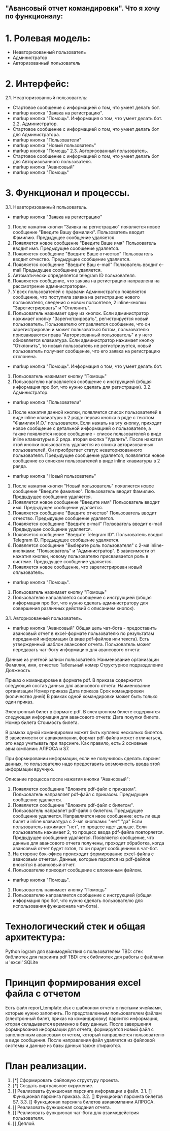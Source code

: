 ## "Авансовый отчет командировки". Что я хочу по функционалу:

# 1. Ролевая модель:
- Неавторизованный пользователь
- Администратор
- Авторизованный пользователь

# 2. Интерфейс:
2.1. Неавторизованный пользователь:
- Стартовое сообщение с информацией о том, что умеет делать бот.
- markup кнопка "Заявка на регистрацию". 
- markup кнопка "Помощь". Информация о том, что умеет делать бот.
2.2. Администратор.
- Стартовое сообщение с информацией о том, что умеет делать бот для Администратора.
- markup кнопка "Пользователи"
- markup кнопка "Новый пользователь"
- markup кнопка "Помощь"
2.3. Авторизованный пользователь.
- Стартовое сообщение с информацией о том, что умеет делать бот для Авторизованного пользователя.
- markup кнопка "Авансовый"
- markup кнопка "Помощь"

# 3. Функционал и процессы.
3.1. Неавторизованный пользователь.
- markup кнопка "Заявка на регистрацию"
1) После нажатия кнопки "Заявка на регистрацию" появляется новое сообщение "Введите Вашу фамилию".
Пользователь вводит Фамилию.
Предыдущее сообщение удаляется.
2) Появляется новое сообщение "Введите Ваше имя"
Пользователь вводит имя.
Предыдущее сообщение удаляется.
3) Появляется сообщение "Введите Ваше отчество"
Пользователь вводит отчество.
Предыдущее сообщение удаляется.
4) Появляется сообщение "Введите Ваш e-mail"
Ползователь вводит e-mail
Предыдущее сообщение удаляется.
5) Автоматически определяется telegram ID пользователя.
6) Появляется сообщение, что заявка на регистрацию направлена на рассмотрение администраторам.
7) У всех пользователей с правами Администратор появляется сообщение, что поступила заявка на регистрацию нового ползьователя, сведения о новом ползовтеле, 2 inline-кнопки "Зарегистрировать" и "Отклонить".
8) Пользователь нажимает одну из кнопок.
Если администратор нажимает кнопку "Зарегистрировать", регистрируется новый пользователь. Пользователю отправляется сообщение, что он зарегистрирован и может пользоваться ботом, пользователю присваиваются права "Авторизованный пользователь" и у него обновляется клавиатура.
Если администратор нажимает кнопку "Отклонить", то новый пользователь не регистрируется, новый пользователь получает сообщение, что его заявка на регистрацию отклонена.
- markup кнопка "Помощь". Информация о том, что умеет делать бот.
1) Пользователь нажимает кнопку "Помощь"
2) Пользователю направляется сообщение с инструкцией (общая информация про бот, что нужно сделать для регистрации).
3.2. Администратор.

- markup кнопка "Пользователи"
1) После нажатия данной кнопки, появляется список пользователей в виде inline клавиатуры в 2 ряда:
первая кнопка в ряде с текстом "Фамилия И.О." пользователя. Если нажать на эту кнопку, приходит новое сообщение с детальной информацией о пользователе, а также появляется новое сообщение -  список пользователей в виде inline клавиатуры в 2 ряда.
вторая кнопка "Удалить". После нажатия этой кнопки пользователь удаляется из списка авторизованных пользователей. Он приобретает статус неавторизованного пользователя. Предыдущее сообщение удаляется, появляется новое сообщение со списком пользователей в виде inline клавиатуры в 2 раяда.

- markup кнопка "Новый пользователь"
1) После нажатия кнопки "Новый пользователь" появляется новое сообщение "Введите фамилию".
Пользователь вводит Фамилию.
Предыдущее сообщение удаляется.
2) Появляется новое сообщение "Введите имя"
Пользователь вводит имя.
Предыдущее сообщение удаляется.
3) Появляется сообщение "Введите отчество"
Пользователь вводит отчество.
Предыдущее сообщение удаляется.
4) Появляется сообщение "Введите e-mail"
Ползователь вводит e-mail
Предыдущее сообщение удаляется.
5) Появляется сообщение "Введите Telegram ID".
Пользователь вводит Telegram ID.
Предыдущее сообщение удаляется.
6) Появляется сообщение "Выберите роль пользователя" с 2-мя inline-кнопками: "Пользователь" и "Администратор". В зависимости от нажатия кнопки, новому пользователю присваивается роль в системе.
Предыдущее сообщение удаляется.
7) Появляется новое сообщение, что зарегистрирован новый опльзователь.

- markup кнопка "Помощь". 
1) Пользователь нажимает кнопку "Помощь"
2) Пользователю направляется сообщение с инструкцией (общая информация про бот, что нужно сделать администратору для совершения различных действий с описанием кнопок).

3.1. Авторизованный пользователь.
- markup кнопка "Авансовый"
Общая цель чат-бота - предоставить авансовый отчет в excel-формате пользователю по результатам переданной информации (в виде pdf-файлов или текста). Есть утвержденный шаблон авансовог отчета.
Пользователь может передавать чат-боту информацию для авансового отчета:

Данные из учетной записи пользователя:
Наименование организации
Фамилия, имя, отчество
Табельный номер
Структурное подразделение
Должность

Приказ о командировке в формате pdf. В приказе содержится следующий состав данных для авансового отчета:
Наименование организации
Номер приказа
Дата приказа
Срок командировки (количество дней)
В рамках одной командировки может быть только один приказ.

Электронный билет в формате pdf. В электронном билете содержится следующая информация для авансового отчета:
Дата покупки билета.
Номер билета
Стоимость билета.

В рамках одной командировки может быть куплено несколько билетов. В зависимости от авиакомпании, формат pdf-файла может отличаться, это надо учитывать при парсинге. Как правило, есть 2 основные авиакомпании: АЛРОСА и S7.

При формировании информации, если не получилось сделать парсинг данных, то пользователю надо предоставить возможность ввода этой информации вручную.

Описание процесса после нажатия кнопки "Авансовый":
1) Появляется сообщение "Вложите pdf-файл с приказом".
Пользователь направляет pdf-файл с приказом.
Предыдущее сообщение удаляется.
2) Появляется сообщение "Вложите pdf-файл c билетом".
Пользователь направлет pdf-файл с билетом.
Предыдущее сообщение удаляется.
Направляется нвое сообщение: есть ли еще билет и inline клавиатура с 2-мя кнопками:
"нет"
"да"
Если пользователь нажимает "нет", то процесс идет дальше.
Если пользователь нажимает 2, то процесс ввода pdf-файла повторяется.
Предыдущее сообщение удаляется. Появляется сообщение, что данные для авансового отчета получены, проходит обработка, когда авансовый отчет будет готов, то он придет сообщением в чат-бот.
3) На стороне бэк-офиса происходит формирование excel-файла с авансовым отчетом. Данные, которые парсятся из pdf-файлов вносятся в авансовый отчет.
4) Пользователю приходит сообщение с вложенным файлом.

- markup кнопка "Помощь". 
1) Пользователь нажимает кнопку "Помощь"
2) Пользователю направляется сообщение с инструкцией (общая информация про бот, что нужно сделать пользователю для использования функционала чат-бота).

# Технологический стек и общая архитектура:
Python
iogram для взаимодействия с пользователем
TBD: стек библиотек для парсинга pdf
TBD: стек библиотек для работы с файлами и 'excel'
SQLite

# Принцип формирования excel файла с отчетом
Есть файл report_template.xlsx с шаблоном отчета с пустыми ячейками, которые нужно заполнить.
По представленным пользователем файлам (электронный билет, приказ на командировку) парсится информация, кторая складывается временно в базу данных.
После завершения формирвоания информации для отчета, формируется новый файл с заполненным авансовым отчетом, который направляется пользователю в виде сообщения.
После направления файл удаляется из файловой системы и данные из базы данных также стираются.

# План реализации.
1. [*] Сформировать файловую структуру проекта.
2. [*] Создать виртуальное окружение.
3. [] Реализовать функционал парсинга информации в файл.
3.1. [] Функционал парсинга приказа.
3.2. [] Функционал парсинга билетов S7.
3.3. [] Функционал парсинга билетов авиакомпании АЛРОСА. 
5. [] Реализовать функционал создания отчета.
6. [] Реализовать функционал чат-бота для взаимодействия пользователя.
7. [] Деплой.